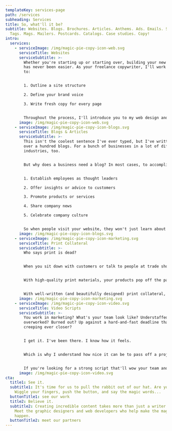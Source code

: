 ```yaml
---
templateKey: services-page
path: /services
subheading: Services
title: So, what'll it be?
subtitle: Websites. Blogs. Brochures. Articles. Anthems. Ads. Emails. Slogans.
  Tags. Mags. Mailers. Postcards. Catalogs. Case studies. Copy!
intro:
  services:
    - serviceImage: /img/magic-pie-copy-icon-web.svg
      serviceTitle: Websites
      serviceSubtitle: >-
        Whether you're starting up or starting over, building your new website
        has never been easier. As your freelance copywriter, I'll work with you
        to: 


        1. Outline a site structure

        2. Define your brand voice

        3. Write fresh copy for every page


        Throughout the process, I'll introduce you to my web design and development partners. These guys—they're wizards. Together, we'll customize a website that invites, engages, and inspires your audience.
      image: /img/magic-pie-copy-icon-web.svg
    - serviceImage: /img/magic-pie-copy-icon-blogs.svg
      serviceTitle: Blogs & Articles
      serviceSubtitle: >-
        This isn't the coolest sentence I've ever typed, but I've written well
        over a hundred blogs. For a bunch of businesses in a lot of different
        industries, too. 


        But why does a business need a blog? In most cases, to accomplish at least one of five goals:


        1. Establish employees as thought leaders

        2. Offer insights or advice to customers

        3. Promote products or services

        4. Share company news

        5. Celebrate company culture


        So when people visit your website, they won't just learn about your brand—they'll fall in love with it.
      image: /img/magic-pie-copy-icon-blogs.svg
    - serviceImage: /img/magic-pie-copy-icon-marketing.svg
      serviceTitle: Print Collateral
      serviceSubtitle: >-
        Who says print is dead? 


        When you sit down with customers or talk to people at trade shows, you've got to leave something behind. Something memorable. Something to touch. To read. To experience. Same thing goes for your storefront, your food truck, or even your e-commerce business. 


        With high-quality print materials, your products pop off the page. Your story is sensational. Your brand? It's unbeatable! 


        With well-written (and beautifully designed) print collateral, you can attract, captivate, and activate your audience. Sound good? Let's do it.
      image: /img/magic-pie-copy-icon-marketing.svg
    - serviceImage: /img/magic-pie-copy-icon-video.svg
      serviceTitle: Video Scripts
      serviceSubtitle: >-
        You work in marketing? What's your team look like? Understaffed and
        overworked? Burned out? Up against a hard-and-fast deadline that's
        creeping ever closer?


        I get it. I've been there. I know how it feels.


        Which is why I understand how nice it can be to pass off a project—such as writing a video script—to someone who can look at it from a fresh perspective. Someone who can take it, run with it, and bring it to life. Someone like me.


        If you're looking for a strong script that'll wow your team and entice your audience, I'm your guy.
      image: /img/magic-pie-copy-icon-video.svg
cta:
  title1: See it.
  subtitle1: It's time for us to pull the rabbit out of our hat. Are you ready?
    Wiggle your fingers, push the button, and say the magic words...
  buttonTitle1: see our work
  title2: Believe it.
  subtitle2: Creating incredible content takes more than just a writer’s touch.
    Meet the graphic designers and web developers who help make the magic
    happen.
  buttonTitle2: meet our partners
---
```

